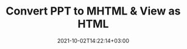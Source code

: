 ---
############################# Static ############################
layout: "autogen"
date: 2021-10-02T14:22:14+03:00
draft: false
path: "total/net/conversion/ppt-to-mhtml/"

############################# Head ############################
head_title: "Convert PPT to MHTML in C# VB.NET & View as HTML"
head_description: "Code example to convert PPT to MHTML and 100+ other file formats in .NET (C#, VB.NET, ASP.NET & .NET Core) applications. Display the Converted MHTML document as HTML viewer."

############################# Header ############################
title: "Convert PPT to MHTML & View as HTML"
description: "Programmatically convert PPT to MHTML in .NET applications using flexible options to customize the resultant document. Convert the complete document or specific pages based on page numbers or selective page ranges using the .NET document conversion library."

############################# SubMenu ############################
submenu:
    enable: false

############################# Content ############################
content:
    enable: true
    block:
    - title_left: "PPT to MHTML Conversion in C# .NET"
      content_left: |
          PPT to MHTML file conversion using C#. Add watermark and view the converted document as HTML without using any external software.

          -   Create **Converter** object to convert PPT document
          -   Set the convert options for MHTML format
          -   Call **Convert** method of **Converter** class instance for conversion to MHTML
          -   Set options for HTML viewer
          -   Create **Viewer** object to view converted MHTML as HTML
          
      title_right: "Convert Whole Document or Specific Pages"
      content_right: |
          You require `GroupDocs.Conversion` & `GroupDocs.Viewer` namespaces to convert between a wide range of popular document types such as PDF, Microsoft Word, Excel, PowerPoint, Project, Outlook, HTML, diagrams and image file formats. Explore other [.NET APIs for Office documents](https://products.conholdate.com/total/net/) as offered by Conholdate.Total.
          
          Get the respective assembly files from the [downloads](https://downloads.conholdate.com/total/net) or fetch the whole package from [Nuget](https://www.nuget.org/packages/Conholdate.Total/) to add 'Conholdate.Total` directly in your workspace.
          
      code: |
          ```cs {linenos=false}
          // Convert PPT to MHTML using GroupDocs.Conversion API
          // Create Converter object to convert PPT document
          using (Converter converter = new Converter("input.ppt"))
          {
              // set the convert options for MHTML format
              var convertOptions = converter.GetPossibleConversions()["mhtml"].ConvertOptions;

              // convert to MHTML format
              converter.Convert("output.mhtml", convertOptions);
          }

          // Set options for HTML viewer
          HtmlViewOptions viewOptions = HtmlViewOptions.ForEmbeddedResources("output{0}.html");

          // Create Viewer object to view converted MHTML as HTML
          using (Viewer viewer = new Viewer("output.mhtml"))
          {
              viewer.View(viewOptions);
          }
          ```
    - title_left: "Add Watermark to Converted MHTML in C#"
      content_left: |
          Accurately convert documents (PPT to MHTML) exactly as the original file and apply text or image watermarks to the converted document pages using C# .NET.

          -   Create **Converter** object to convert PPT document
          -   Create new instance of **WatermarkOptions** class
          -   Specify watermark properties (color, width, text, image etc)
          -   Instantiate the proper **ConvertOptions** class
          -   Set **Watermark** property of the **ConvertOptions** instance
          -   Call **Convert** method of **Converter** class instance for conversion to MHTML
        
      title_right: "Source Document Information Extraction"
      content_right: |
          The documents information extraction feature not only allows getting the basic information about the source document file but it also supports extracting some valuable file-format specific information such as project start and end dates of a Microsoft Project file, any printing restrictions on a PDF document, list of folders enclosed in an Outlook data file etc. 

          Convert popular document file formats on different operating systems such as Windows, Linux or macOS while using platforms such as Windows Azure, Mono and Xamarin.
          
      code: |
          ```cs {linenos=false}
          // Create Converter object to convert PPT document
          using (Converter converter = new Converter("input.ppt"))
          {
              // Create new instance of WatermarkOptions class
              WatermarkOptions watermark = new WatermarkOptions
              {
                  Text = "Sample watermark",
                  Color = Color.Red,
                  Width = 100,
                  Height = 100,
                  Background = true
              };

              // Instantiate the proper ConvertOptions class
              PdfConvertOptions options = new PdfConvertOptions
              {
                  Watermark = watermark
              };

              // convert to MHTML format
              converter.Convert("output.mhtml", options);
          }
          ```
############################# About Formats ############################
about_formats:
    enable: false
############################# More Formats ############################
more_formats:
    enable: true
    auto: false
    other_out_formats: PDF DOCX DOT DOTX DOTM TXT RTF HTML MHTML XLS XLSX XLSM XLT XLTX XLTM CSV DIF PPT PPTX PPS PPSX POT POTX POTM ODT OTT OTP ODP ODS EMZ WMZ SVGZ TEX DCM WMF BMP PNG GIF JPEG TIFF
############################# Back to top ###############################
back_to_top:
  enable: true
---